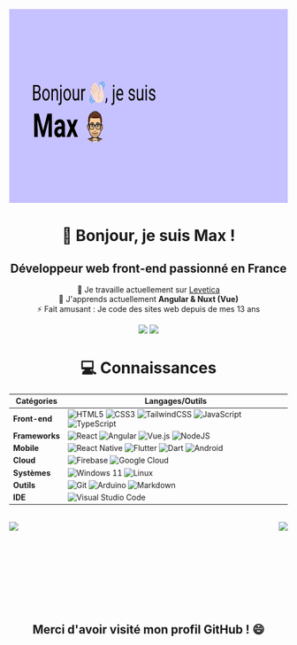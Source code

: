 
<div align="center">

<img src="https://raw.githubusercontent.com/mpcgt/mpcgt/main/README_img.png" width="700" height="350"/>

# 👋 Bonjour, je suis Max !
## Développeur web front-end passionné en France
🔭 Je travaille actuellement sur [Levetica](https://github.com/mpcgt/levetica)<br/>
🌱 J'apprends actuellement **Angular & Nuxt (Vue)**<br/>
⚡ Fait amusant : Je code des sites web depuis de mes 13 ans<br/>

<a href="mailto:levetica.dev@gmail.com"><img src="https://img.shields.io/badge/Gmail-D14836?style=for-the-badge&logo=gmail&logoColor=white" /></a>
<a href="https://www.linkedin.com/in/mpcgt/"><img src="https://img.shields.io/badge/LinkedIn-0077B5?style=for-the-badge&logo=linkedin&logoColor=white" /></a>

# 💻 Connaissances
| **Catégories** | **Langages/Outils** |
| - | - |
**Front-end** | ![HTML5](https://img.shields.io/badge/html5-%23E34F26.svg?style=for-the-badge&logo=html5&logoColor=white) ![CSS3](https://img.shields.io/badge/css3-%231572B6.svg?style=for-the-badge&logo=css3&logoColor=white) ![TailwindCSS](https://img.shields.io/badge/tailwindcss-%2338B2AC.svg?style=for-the-badge&logo=tailwind-css&logoColor=white) ![JavaScript](https://img.shields.io/badge/javascript-%23323330.svg?style=for-the-badge&logo=javascript&logoColor=%23F7DF1E) ![TypeScript](https://img.shields.io/badge/typescript-%23007ACC.svg?style=for-the-badge&logo=typescript&logoColor=white)
**Frameworks** |  ![React](https://img.shields.io/badge/react-%2320232a.svg?style=for-the-badge&logo=react&logoColor=%2361DAFB) ![Angular](https://img.shields.io/badge/angular-%23DD0031.svg?style=for-the-badge&logo=angular&logoColor=white) ![Vue.js](https://img.shields.io/badge/vuejs-%2335495e.svg?style=for-the-badge&logo=vuedotjs&logoColor=%234FC08D) ![NodeJS](https://img.shields.io/badge/node.js-6DA55F?style=for-the-badge&logo=node.js&logoColor=white)
**Mobile** | ![React Native](https://img.shields.io/badge/react_native-%2320232a.svg?style=for-the-badge&logo=react&logoColor=%2361DAFB) ![Flutter](https://img.shields.io/badge/Flutter-%2302569B.svg?style=for-the-badge&logo=Flutter&logoColor=white) ![Dart](https://img.shields.io/badge/dart-%230175C2.svg?style=for-the-badge&logo=dart&logoColor=white) ![Android](https://img.shields.io/badge/Android-3DDC84?style=for-the-badge&logo=android&logoColor=white)
**Cloud** | ![Firebase](https://img.shields.io/badge/firebase-a08021?style=for-the-badge&logo=firebase&logoColor=ffcd34) ![Google Cloud](https://img.shields.io/badge/GoogleCloud-%234285F4.svg?style=for-the-badge&logo=google-cloud&logoColor=white)
**Systèmes** | ![Windows 11](https://img.shields.io/badge/Windows%2011-%230079d5.svg?style=for-the-badge&logo=Windows%2011&logoColor=white) ![Linux](https://img.shields.io/badge/Linux-FCC624?style=for-the-badge&logo=linux&logoColor=black)
**Outils** | ![Git](https://img.shields.io/badge/git-%23F05033.svg?style=for-the-badge&logo=git&logoColor=white) ![Arduino](https://img.shields.io/badge/-Arduino-00979D?style=for-the-badge&logo=Arduino&logoColor=white) ![Markdown](https://img.shields.io/badge/markdown-%23000000.svg?style=for-the-badge&logo=markdown&logoColor=white)
**IDE** | ![Visual Studio Code](https://img.shields.io/badge/Visual%20Studio%20Code-0078d7.svg?style=for-the-badge&logo=visual-studio-code&logoColor=white)

<br />

<!-- GitHub stats from https://github.com/anuraghazra/github-readme-stats -->
<img align="left" src="https://github-readme-stats.vercel.app/api/top-langs?username=mpcgt&show_icons=true&locale=fr&layout=compact&theme=material-palenight" />

<img align="right" src="https://github-readme-stats.vercel.app/api?username=mpcgt&theme=material-palenight&show_icons=true" />

<br />
<br />
<br />
<br />
<br />
<br />
<br />
<br />
<br />

## Merci d'avoir visité mon profil GitHub ! 😄

</div>
